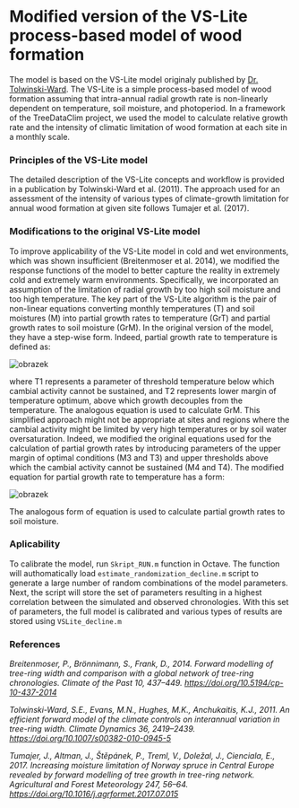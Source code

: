 # Modified version of the VS-Lite process-based model of wood formation 

The model is based on the VS-Lite model originaly published by [Dr. Tolwinski-Ward](https://www.suztw.com/). The VS-Lite is a simple process-based model of wood formation assuming that intra-annual radial growth rate is non-linearly dependent on temperature, soil moisture, and photoperiod. In a framework of the TreeDataClim project, we used the model to calculate relative growth rate and the intensity of climatic limitation of wood formation at each site in a monthly scale.

### Principles of the VS-Lite model
The detailed description of the VS-Lite concepts and workflow is provided in a publication by Tolwinski-Ward et al. (2011). The approach used for an assessment of the intensity of various types of climate-growth limitation for annual wood formation at given site follows Tumajer et al. (2017).

### Modifications to the original VS-Lite model
To improve applicability of the VS-Lite model in cold and wet environments, which was shown insufficient (Breitenmoser et al. 2014), we modified the response functions of the model to better capture the reality in extremely cold and extremely warm environments. Specifically, we incorporated an assumption of the limitation of radial growth by too high soil moisture and too high temperature. The key part of the VS-Lite algorithm is the pair of non-linear equations converting monthly temperatures (T) and soil moistures (M) into partial growth rates to temperature (GrT) and partial growth rates to soil moisture (GrM). In the original version of the model, they have a step-wise form. Indeed, partial growth rate to temperature is defined as: 

![obrazek](https://user-images.githubusercontent.com/25429975/235633230-8a457e73-59ab-4061-983d-ac4bd05d13b0.png)

where T1 represents a parameter of threshold temperature below which cambial activity cannot be sustained, and T2 represents lower margin of temperature optimum, above which growth decouples from the temperature. The analogous equation is used to calculate GrM. This simplified approach might not be appropriate at sites and regions where the cambial activity might be limited by very high temperatures or by soil water oversaturation. Indeed, we modified the original equations used for the calculation of partial growth rates by introducing parameters of the upper margin of optimal conditions (M3 and T3) and upper thresholds above which the cambial activity cannot be sustained (M4 and T4). The modified equation for partial growth rate to temperature has a form: 

![obrazek](https://user-images.githubusercontent.com/25429975/235633135-add0da4c-e62b-45d6-a990-f2f7d88dcd0c.png)

The analogous form of equation is used to calculate partial growth rates to soil moisture.

### Aplicability
To calibrate the model, run `Skript_RUN.m` function in Octave. The function will authomatically load `estimate_randomization_decline.m` script to generate a large number of random combinations of the model parameters. Next, the script will store the set of parameters resulting in a highest correlation between the simulated and observed chronologies. With this set of parameters, the full model is calibrated and various types of results are stored using `VSLite_decline.m`

### References
*Breitenmoser, P., Brönnimann, S., Frank, D., 2014. Forward modelling of tree-ring width and comparison with a global network of tree-ring chronologies. Climate of the Past 10, 437–449. https://doi.org/10.5194/cp-10-437-2014*

*Tolwinski-Ward, S.E., Evans, M.N., Hughes, M.K., Anchukaitis, K.J., 2011. An efficient forward model of the climate controls on interannual variation in tree-ring width. Climate Dynamics 36, 2419–2439. https://doi.org/10.1007/s00382-010-0945-5*

*Tumajer, J., Altman, J., Štěpánek, P., Treml, V., Doležal, J., Cienciala, E., 2017. Increasing moisture limitation of Norway spruce in Central Europe revealed by forward modelling of tree growth in tree-ring network. Agricultural and Forest Meteorology 247, 56–64. https://doi.org/10.1016/j.agrformet.2017.07.015*
